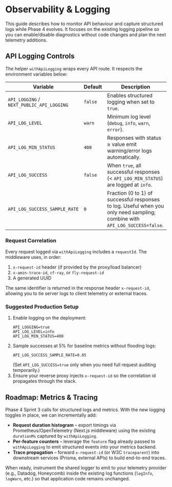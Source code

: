 # Observability & Logging

This guide describes how to monitor API behaviour and capture structured logs while Phase 4 evolves. It focuses on the existing logging pipeline so you can enable/disable diagnostics without code changes and plan the next telemetry additions.

## API Logging Controls

The helper `withApiLogging` wraps every API route. It respects the environment variables below:

| Variable | Default | Description |
| --- | --- | --- |
| `API_LOGGING` / `NEXT_PUBLIC_API_LOGGING` | `false` | Enables structured logging when set to `true`. |
| `API_LOG_LEVEL` | `warn` | Minimum log level (`debug`, `info`, `warn`, `error`). |
| `API_LOG_MIN_STATUS` | `400` | Responses with status ≥ value emit warning/error logs automatically. |
| `API_LOG_SUCCESS` | `false` | When `true`, all successful responses (< `API_LOG_MIN_STATUS`) are logged at `info`. |
| `API_LOG_SUCCESS_SAMPLE_RATE` | `0` | Fraction (0 to 1) of successful responses to log. Useful when you only need sampling; combine with `API_LOG_SUCCESS=false`. |

### Request Correlation

Every request logged via `withApiLogging` includes a `requestId`. The middleware uses, in order:

1. `x-request-id` header (if provided by the proxy/load balancer)
2. `x-amzn-trace-id`, `cf-ray`, or `fly-request-id`
3. A generated UUID

The same identifier is returned in the response header `x-request-id`, allowing you to tie server logs to client telemetry or external traces.

### Suggested Production Setup

1. Enable logging on the deployment:
   ```env
   API_LOGGING=true
   API_LOG_LEVEL=info
   API_LOG_MIN_STATUS=400
   ```
2. Sample successes at 5% for baseline metrics without flooding logs:
   ```env
   API_LOG_SUCCESS_SAMPLE_RATE=0.05
   ```
   (Set `API_LOG_SUCCESS=true` only when you need full request auditing temporarily.)
3. Ensure your reverse proxy injects `x-request-id` so the correlation id propagates through the stack.

## Roadmap: Metrics & Tracing

Phase 4 Sprint 3 calls for structured logs and metrics. With the new logging toggles in place, we can incrementally add:

- **Request duration histogram** – export timings via Prometheus/OpenTelemetry (Next.js middleware) using the existing `durationMs` captured by `withApiLogging`.
- **Per-feature counters** – leverage the `feature` flag already passed to `withApiLogging` to emit structured events into your metrics backend.
- **Trace propagation** – forward `x-request-id` (or W3C `traceparent`) into downstream services (Prisma, external APIs) to build end-to-end traces.

When ready, instrument the shared logger to emit to your telemetry provider (e.g., Datadog, Honeycomb) inside the existing log functions (`logInfo`, `logWarn`, etc.) so that application code remains unchanged.
